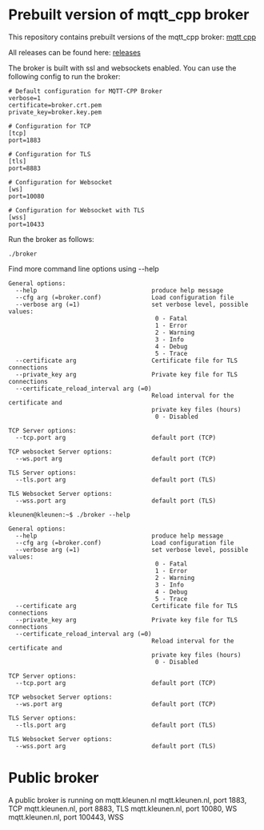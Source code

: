 # Prebuilt version of mqtt_cpp broker

This repository contains prebuilt versions of the mqtt_cpp broker:
[mqtt cpp](https://github.com/kleunen/mqtt_cpp)

All releases can be found here:
[releases](https://github.com/kleunen/mqtt_cpp_broker_prebuilt/releases)

The broker is built with ssl and websockets enabled. You can use the following
config to run the broker: 

```
# Default configuration for MQTT-CPP Broker
verbose=1
certificate=broker.crt.pem
private_key=broker.key.pem

# Configuration for TCP 
[tcp]
port=1883

# Configuration for TLS
[tls]
port=8883

# Configuration for Websocket
[ws]
port=10080

# Configuration for Websocket with TLS
[wss]
port=10433
```

Run the broker as follows: 
```
./broker 
```

Find more command line options using --help

```
General options:
  --help                                produce help message
  --cfg arg (=broker.conf)              Load configuration file
  --verbose arg (=1)                    set verbose level, possible values:
                                         0 - Fatal
                                         1 - Error
                                         2 - Warning
                                         3 - Info
                                         4 - Debug
                                         5 - Trace
  --certificate arg                     Certificate file for TLS connections
  --private_key arg                     Private key file for TLS connections
  --certificate_reload_interval arg (=0)
                                        Reload interval for the certificate and
                                        private key files (hours)
                                         0 - Disabled

TCP Server options:
  --tcp.port arg                        default port (TCP)

TCP websocket Server options:
  --ws.port arg                         default port (TCP)

TLS Server options:
  --tls.port arg                        default port (TLS)

TLS Websocket Server options:
  --wss.port arg                        default port (TLS)

kleunen@kleunen:~$ ./broker --help

General options:
  --help                                produce help message
  --cfg arg (=broker.conf)              Load configuration file
  --verbose arg (=1)                    set verbose level, possible values:
                                         0 - Fatal
                                         1 - Error
                                         2 - Warning
                                         3 - Info
                                         4 - Debug
                                         5 - Trace
  --certificate arg                     Certificate file for TLS connections
  --private_key arg                     Private key file for TLS connections
  --certificate_reload_interval arg (=0)
                                        Reload interval for the certificate and
                                        private key files (hours)
                                         0 - Disabled

TCP Server options:
  --tcp.port arg                        default port (TCP)

TCP websocket Server options:
  --ws.port arg                         default port (TCP)

TLS Server options:
  --tls.port arg                        default port (TLS)

TLS Websocket Server options:
  --wss.port arg                        default port (TLS)

```

# Public broker

A public broker is running on mqtt.kleunen.nl
mqtt.kleunen.nl, port 1883, TCP
mqtt.kleunen.nl, port 8883, TLS
mqtt.kleunen.nl, port 10080, WS
mqtt.kleunen.nl, port 100443, WSS




